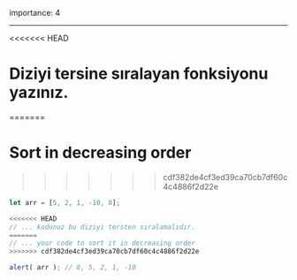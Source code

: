 importance: 4

---

<<<<<<< HEAD
# Diziyi tersine sıralayan fonksiyonu yazınız.
=======
# Sort in decreasing order
>>>>>>> cdf382de4cf3ed39ca70cb7df60c4c4886f2d22e

```js
let arr = [5, 2, 1, -10, 8];

<<<<<<< HEAD
// ... kodunuz bu diziyi tersten sıralamalıdır.
=======
// ... your code to sort it in decreasing order
>>>>>>> cdf382de4cf3ed39ca70cb7df60c4c4886f2d22e

alert( arr ); // 8, 5, 2, 1, -10
```

